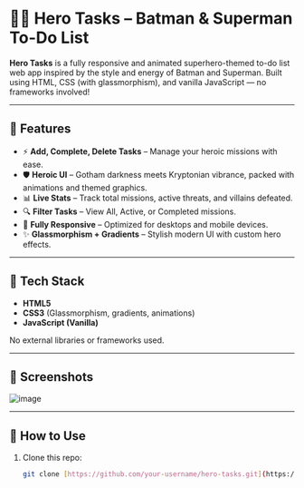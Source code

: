# 🦸‍♂️ Hero Tasks – Batman & Superman To-Do List

**Hero Tasks** is a fully responsive and animated superhero-themed to-do list web app inspired by the style and energy of Batman and Superman. Built using HTML, CSS (with glassmorphism), and vanilla JavaScript — no frameworks involved!

---

## 🚀 Features

- ⚡ **Add, Complete, Delete Tasks** – Manage your heroic missions with ease.
- 🛡️ **Heroic UI** – Gotham darkness meets Kryptonian vibrance, packed with animations and themed graphics.
- 📊 **Live Stats** – Track total missions, active threats, and villains defeated.
- 🔍 **Filter Tasks** – View All, Active, or Completed missions.
- 📱 **Fully Responsive** – Optimized for desktops and mobile devices.
- ✨ **Glassmorphism + Gradients** – Stylish modern UI with custom hero effects.

---

## 🧰 Tech Stack

- **HTML5**  
- **CSS3** (Glassmorphism, gradients, animations)  
- **JavaScript (Vanilla)**

No external libraries or frameworks used.

---

## 📸 Screenshots

![image](https://github.com/user-attachments/assets/9a2cd216-b16c-4cf8-bfb7-7674bbbb0531)


---

## 🎯 How to Use

1. Clone this repo:
   ```bash
   git clone [https://github.com/your-username/hero-tasks.git](https://github.com/MDMOINAKHTARR/To-Do-List.git)
